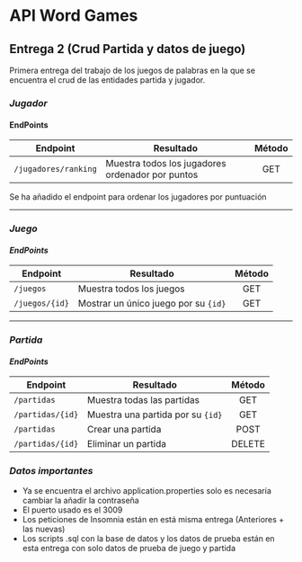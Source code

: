# API Word Games
## Entrega 2 (Crud Partida y datos de juego)
Primera entrega del trabajo de los juegos de palabras en la que se encuentra el crud de las entidades partida y jugador.
### *Jugador*
#### EndPoints
| Endpoint             | Resultado                                        | Método |
|----------------------|--------------------------------------------------|:------:|
| `/jugadores/ranking` | Muestra todos los jugadores ordenador por puntos |  GET   |


Se ha añadido el endpoint para ordenar los jugadores por puntuación

-------
### *Juego*
#### *EndPoints*
| Endpoint       | Resultado                            | Método |
|----------------|--------------------------------------|:------:|
| `/juegos`      | Muestra todos los juegos             |  GET   |
| `/juegos/{id}` | Mostrar un único juego por su `{id}` |  GET   |

---------
### *Partida*
#### *EndPoints*
| Endpoint          | Resultado                           | Método |
|-------------------|-------------------------------------|:------:|
| `/partidas`       | Muestra todas las partidas          |  GET   |
| `/partidas/{id}`  | Muestra una partida por su `{id}`   |  GET   |
| `/partidas`       | Crear una partida                   |  POST  |
| `/partidas/{id}`  | Eliminar un partida                 | DELETE |



### *Datos importantes*
- Ya se encuentra el archivo application.properties solo es necesaria cambiar la añadir la contraseña
- El puerto usado es el 3009
- Los peticiones de Insomnia están en está misma entrega (Anteriores + las nuevas)
- Los scripts .sql con la base de datos y los datos de prueba están en esta entrega con solo datos de prueba de juego y partida

